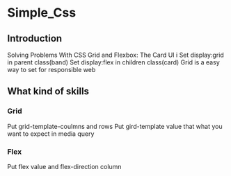 # **Simple_Css**

## Introduction

Solving Problems With CSS Grid and Flexbox: The Card UI i
Set display:grid in parent class(band)
Set display:flex in children class(card)
Grid is a easy way to set for responsible web

## What kind of skills

### Grid

Put grid-template-coulmns and rows
Put gird-template value that what you want to expect in media query

### Flex

Put flex value and flex-direction column
